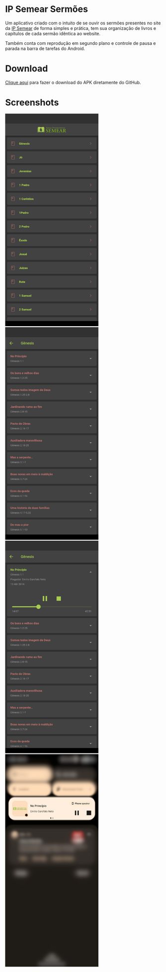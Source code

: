 # IP Semear Sermões

Um aplicativo criado com o intuito de se ouvir os sermões presentes no site da [IP Semear](https://ipsemear.org/sermoes-audio/) de forma simples e prática, tem sua organização de livros e capítulos de cada sermão idêntica ao website.

Também conta com reprodução em segundo plano e controle de pausa e parada na barra de tarefas do Android.

# Download

[Clique aqui](https://github.com/FernandoAntonio/ip_semear_sermoes/releases/download/1.0.0/ip_semear.apk) para fazer o download do APK diretamente do GitHub.

# Screenshots
<img src="screenshots/screenshot1.png" width="300" height="683"/> <img src="screenshots/screenshot2.png" width="300" height="683"/> <img src="screenshots/screenshot3.png" width="300" height="683"/> <img src="screenshots/screenshot4.png" width="300" height="683"/>
